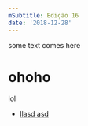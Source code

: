 ```yaml
---
mSubtitle: Edição 16
date: '2018-12-28'
---
```

some text comes here
# ohoho
lol
- [llasd asd]


[llasd asd]: http://erickpatrick.net
